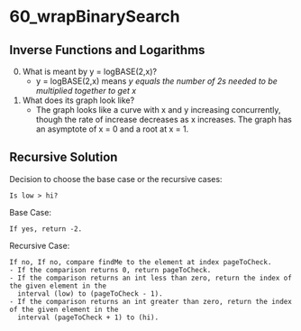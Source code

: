 # 60_wrapBinarySearch
## Inverse Functions and Logarithms
0. What is meant by y = logBASE(2,x)?
   - y = logBASE(2,x) means *y equals the number of 2s needed to be multiplied together to get x*
1. What does its graph look like?
   - The graph looks like a curve with x and y increasing concurrently, though the rate of increase decreases as x increases. The graph has an asymptote of x = 0 and a root at x = 1. 
## Recursive Solution
Decision to choose the base case or the recursive cases:
```
Is low > hi?
```
Base Case:
```
If yes, return -2.
```
Recursive Case:
```
If no, If no, compare findMe to the element at index pageToCheck.
- If the comparison returns 0, return pageToCheck.
- If the comparison returns an int less than zero, return the index of the given element in the 
  interval (low) to (pageToCheck - 1).
- If the comparison returns an int greater than zero, return the index of the given element in the 
  interval (pageToCheck + 1) to (hi).
```

